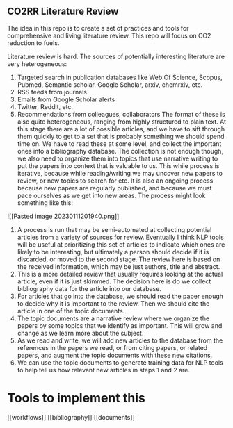 CO2RR Literature Review
----------------------------------------

The idea in this repo is to create a set of practices and tools for comprehensive and living literature review. This repo will focus on CO2 reduction to fuels. 

Literature review is hard.  The sources of potentially interesting literature are very heterogeneous:
1. Targeted search in publication databases like Web Of Science, Scopus, Pubmed, Semantic scholar, Google Scholar, arxiv, chemrxiv, etc.
2. RSS feeds from journals
3. Emails from Google Scholar alerts
4. Twitter, Reddit, etc.
5. Recommendations from colleagues, collaborators
The format of these is also quite heterogeneous, ranging from highly structured to plain text.  At this stage there are a lot of possible articles, and we have to sift through them quickly to get to a set that is probably something we should spend time on. We have to read these at some level, and collect the important ones into a bibliography database. The collection is not enough though, we also need to organize them into topics that use narrative writing to put the papers into context that is valuable to us. This while process is iterative, because while reading/writing we may uncover new papers to review, or new topics to search for etc. It is also an ongoing process because new papers are regularly published, and because we must pace ourselves as we get into new areas. The process might look something like this:

![[Pasted image 20230111201940.png]]

1. A process is run that may be semi-automated at collecting potential articles from a variety of sources for review. Eventually I think NLP tools will be useful at prioritizing this set of articles to indicate which ones are likely to be interesting, but ultimately a person should decide if it is discarded, or moved to the second stage. The review here is based on the received information, which may be just authors, title and abstract.
2. This is a more detailed review that usually requires looking at the actual article, even if it is just skimmed. The decision here is do we collect bibliography data for the article into our database. 
3. For articles that go into the database, we should read the paper enough to decide why it is important to the review. Then we should cite the article in one of the topic documents.
4. The topic documents are a narrative review where we organize the papers by some topics that we identify as important. This will grow and change as we learn more about the subject. 
5. As we read and write, we will add new articles to the database from the references in the papers we read, or from citing papers, or related papers, and augment the topic documents with these new citations.
6. We can use the topic documents to generate training data for NLP tools to help tell us how relevant new articles in steps 1 and 2 are.

# Tools to implement this

[[workflows]]
[[bibliography]]
[[documents]]
